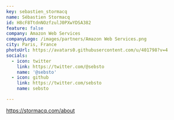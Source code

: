 ```yaml
---
key: sebastien_stormacq
name: Sébastien Stormacq
id: H8cF8TtdnNOzfzulJ0PXwYDSA382
feature: false
company: Amazon Web Services
companyLogo: /images/partners/Amazon Web Services.png
city: Paris, France
photoUrl: https://avatars0.githubusercontent.com/u/401798?v=4
socials:
  - icon: twitter
    link: https://twitter.com/@sebsto
    name: '@sebsto'
  - icon: github
    link: https://twitter.com/sebsto
    name: sebsto

---
```


https://stormacq.com/about
